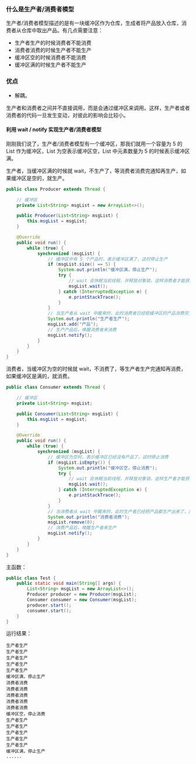 ### 什么是生产者/消费者模型 ###

生产者/消费者模型描述的是有一块缓冲区作为仓库，生成者将产品放入仓库，消费者从仓库中取出产品。有几点需要注意：

- 生产者生产的时候消费者不能消费
- 消费者消费的时候生产者不能生产
- 缓冲区空的时候消费者不能消费
- 缓冲区满的时候生产者不能生产

### 优点 ###

- 解耦。

生产者和消费者之间并不直接调用，而是会通过缓冲区来调用。这样，生产者或者消费者的代码一旦发生变动，对彼此的影响会比较小。

#### 利用 wait / notify 实现生产者/消费者模型 ####

刚刚我们说了，生产者/消费者模型有一个缓冲区，那我们就用一个容量为 5 的 List 作为缓冲区，List 为空表示缓冲区空，List 中元素数量为 5 的时候表示缓冲区满。

生产者，当缓冲区满的时候就 wait，不生产了，等消费者消费完通知再生产，如果缓冲区是空的，就生产。

```java
public class Producer extends Thread {

    // 缓冲区
    private List<String> msgList = new ArrayList<>();

    public Producer(List<String> msgList) {
        this.msgList = msgList;
    }

    @Override
    public void run() {
        while (true) {
            synchronized (msgList) {
                // 缓冲区中有 5 个产品时，表示缓冲区满了，这时停止生产
                if (msgList.size() == 5) {
                    System.out.println("缓冲区满，停止生产");
                    try {
                        // wait 会休眠当前线程，并释放对象锁，这样消费者才能获取锁，才能消费
                        msgList.wait();
                    } catch (InterruptedException e) {
                        e.printStackTrace();
                    }
                }
                // 当生产者从 wait 中醒来时，此时消费者已经把缓冲区的产品消费完了，这时继续生产
                System.out.println("生产者生产");
                msgList.add("产品");
                // 生产产品后，唤醒消费者来消费
                msgList.notify();
            }
        }
    }
}
```

消费者，当缓冲区为空的时候就 wait，不消费了，等生产者生产完通知再消费，如果缓冲区是满的，就消费。

```java
public class Consumer extends Thread {

    // 缓冲区
    private List<String> msgList;

    public Consumer(List<String> msgList) {
        this.msgList = msgList;
    }

    @Override
    public void run() {
        while (true) {
            synchronized (msgList) {
                // 缓冲区为空时，表示缓冲区已经没有产品了，这时停止消费
                if (msgList.isEmpty()) {
                    System.out.println("缓冲区空，停止消费");
                    try {
                        // wait 会休眠当前线程，并释放对象锁，这样生产者才能获取锁，才能生产
                        msgList.wait();
                    } catch (InterruptedException e) {
                        e.printStackTrace();
                    }
                }
                // 当消费者从 wait 中醒来时，此时生产者已经把产品都生产出来了，放到缓冲区了，这时继续消费
                System.out.println("消费者消费");
                msgList.remove(0);
                // 消费产品后，唤醒生产者来生产
                msgList.notify();
            }
        }
    }
}
```

主函数：

```java
public class Test {
    public static void main(String[] args) {
        List<String> msgList = new ArrayList<>();
        Producer producer = new Producer(msgList);
        Consumer consumer = new Consumer(msgList);
        producer.start();
        consumer.start();
    }
}
```

运行结果：

```
生产者生产
生产者生产
生产者生产
生产者生产
生产者生产
缓冲区满，停止生产
消费者消费
消费者消费
消费者消费
消费者消费
消费者消费
缓冲区空，停止消费
生产者生产
生产者生产
生产者生产
生产者生产
生产者生产
缓冲区满，停止生产
......
```